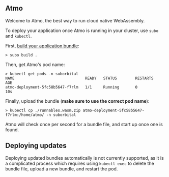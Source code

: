 ## Atmo

Welcome to Atmo, the best way to run cloud native WebAssembly.

To deploy your application once Atmo is running in your cluster, use `subo` and `kubectl`.

First, [build your application bundle](https://atmo.suborbital.dev/usage/building-a-bundle):

```
> subo build .
```

Then, get Atmo's pod name:

```
> kubectl get pods -n suborbital
NAME                               READY   STATUS        RESTARTS   AGE
atmo-deployment-5fc58b5647-f7rlm   1/1     Running       0          10s
```

Finally, upload the bundle (**make sure to use the correct pod name**):

```
> kubectl cp ./runnables.wasm.zip atmo-deployment-5fc58b5647-f7rlm:/home/atmo/ -n suborbital
```

Atmo will check once per second for a bundle file, and start up once one is found. 

## Deploying updates
Deploying updated bundles automatically is not currently supported, as it is a complicated process which requires using `kubectl exec` to delete the bundle file, upload a new bundle, and restart the pod.
